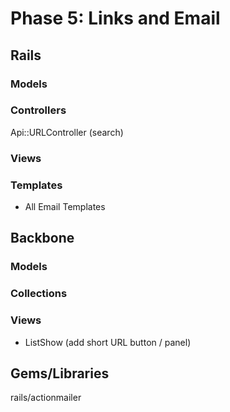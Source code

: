# Phase 5: Links and Email

## Rails
### Models

### Controllers
Api::URLController (search)

### Views

### Templates
* All Email Templates

## Backbone
### Models

### Collections

### Views
* ListShow (add short URL button / panel)

## Gems/Libraries
rails/actionmailer
